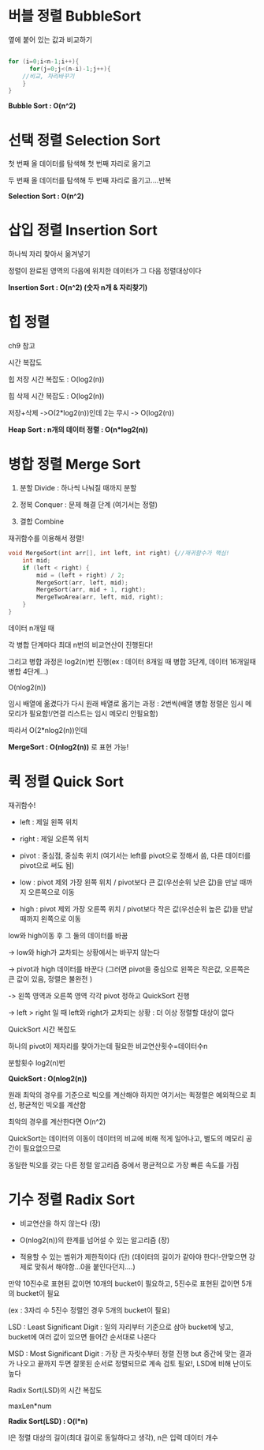 # 버블 정렬 BubbleSort

옆에 붙어 있는 값과 비교하기

```C

for (i=0;i<n-1;i++){
      for(j=0;j<(n-i)-1;j++){
	//비교, 자리바꾸기
	}
}
```

__Bubble Sort : O(n^2)__

# 선택 정렬 Selection Sort

첫 번째 올 데이터를 탐색해 첫 번째 자리로 옮기고

두 번째 올 데이터를 탐색해 두 번째 자리로 옮기고....반복

**Selection Sort : O(n^2)**

# 삽입 정렬 Insertion Sort

하나씩 자리 찾아서 옮겨넣기

정렬이 완료된 영역의 다음에 위치한 데이터가 그 다음 정렬대상이다

**Insertion Sort : O(n^2) (숫자 n개 & 자리찾기)**

# 힙 정렬

ch9 참고

시간 복잡도

힙 저장 시간 복잡도 : O(log2(n))

힙 삭제 시간 복잡도 : O(log2(n))

저장+삭제 ->O(2*log2(n))인데 2는 무시 -> O(log2(n))

**Heap Sort : n개의 데이터 정렬 : O(n*log2(n))**

# 병합 정렬 Merge Sort

1. 분할 Divide : 하나씩 나눠질 때까지 분할

2. 정복 Conquer : 문제 해결 단계 (여기서는 정렬)

3. 결합 Combine

재귀함수를 이용해서 정렬!

```C
void MergeSort(int arr[], int left, int right) {//재귀함수가 핵심!
	int mid;
	if (left < right) {
		mid = (left + right) / 2;
		MergeSort(arr, left, mid);
		MergeSort(arr, mid + 1, right);
		MergeTwoArea(arr, left, mid, right);
	}
}
```

데이터 n개일 때

각 병합 단계마다 최대 n번의 비교연산이 진행된다!

그리고 병합 과정은 log2(n)번 진행(ex : 데이터 8개일 때 병합 3단계, 데이터 16개일때 병합 4단계...)

O(nlog2(n))

임시 배열에 옮겼다가 다시 원래 배열로 옮기는 과정 : 2번씩(배열 병합 정렬은 임시 메모리가 필요함!/연결 리스트는 임시 메모리 안필요함)

따라서 O(2*nlog2(n))인데

**MergeSort : O(nlog2(n))** 로 표현 가능!

# 퀵 정렬 Quick Sort

재귀함수!

* left : 제일 왼쪽 위치

* right : 제일 오른쪽 위치

* pivot : 중심점, 중심축 위치 (여기서는 left를 pivot으로 정해서 씀, 다른 데이터를 pivot으로 써도 됨)

* low : pivot 제외 가장 왼쪽 위치 / pivot보다 큰 값(우선순위 낮은 값)을 만날 때까지 오른쪽으로 이동

* high : pivot 제외 가장 오른쪽 위치 / pivot보다 작은 값(우선순위 높은 값)을 만날 때까지 왼쪽으로 이동

low와 high이동 후 그 둘의 데이터를 바꿈 

-> low와 high가 교차되는 상황에서는 바꾸지 않는다 

-> pivot과 high 데이터를 바꾼다 (그러면 pivot을 중심으로 왼쪽은 작은값, 오른쪽은 큰 값이 있음, 정렬은 불완전 )

-> 왼쪽 영역과 오른쪽 영역 각각 pivot 정하고 QuickSort 진행

-> left > right 일 때 left와 right가 교차되는 상황 : 더 이상 정렬할 대상이 없다

QuickSort 시간 복잡도

하나의 pivot이 제자리를 찾아가는데 필요한 비교연산횟수=데이터수n

분할횟수 log2(n)번

**QuickSort : O(nlog2(n))** 

원래 최악의 경우를 기준으로 빅오를 계산해야 하지만 여기서는 퀵정렬은 예외적으로 최선, 평균적인 빅오를 계산함

최악의 경우를 계산한다면 O(n^2)

QuickSort는 데이터의 이동이 데이터의 비교에 비해 적게 일어나고, 별도의 메모리 공간이 필요없으므로 

동일한 빅오를 갖는 다른 정렬 알고리즘 중에서 평균적으로 가장 빠른 속도를 가짐

# 기수 정렬 Radix Sort

* 비교연산을 하지 않는다 (장)

* O(nlog2(n))의 한계를 넘어설 수 있는 알고리즘 (장)

* 적용할 수 있는 범위가 제한적이다 (단) (데이터의 길이가 같아야 한다!-안맞으면 강제로 맞춰서 해야함...0을 붙인다던지....)

만약 10진수로 표현된 값이면 10개의 bucket이 필요하고, 5진수로 표현된 값이면 5개의 bucket이 필요

(ex : 3자리 수 5진수 정렬인 경우 5개의 bucket이 필요)

LSD : Least Significant Digit : 일의 자리부터 기준으로 삼아 bucket에 넣고, bucket에 여러 값이 있으면 들어간 순서대로 나온다

MSD : Most Significant Digit : 가장 큰 자릿수부터 정렬 진행 but 중간에 맞는 결과가 나오고 끝까지 두면 잘못된 순서로 정렬되므로 계속 검토 필요!, LSD에 비해 난이도 높다

Radix Sort(LSD)의 시간 복잡도

maxLen*num

**Radix Sort(LSD) : O(l*n)**

l은 정렬 대상의 길이(최대 길이로 동일하다고 생각), n은 입력 데이터 개수










